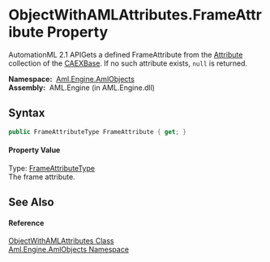 ObjectWithAMLAttributes.FrameAttribute Property
===============================================
AutomationML 2.1 APIGets a defined FrameAttribute from the [Attribute][1] collection of the [CAEXBase][2]. If no such attribute exists, `null` is returned.

  **Namespace:**  [Aml.Engine.AmlObjects][3]  
  **Assembly:**  AML.Engine (in AML.Engine.dll)

Syntax
------

```csharp
public FrameAttributeType FrameAttribute { get; }
```

#### Property Value
Type: [FrameAttributeType][4]  
 The frame attribute. 

See Also
--------

#### Reference
[ObjectWithAMLAttributes Class][5]  
[Aml.Engine.AmlObjects Namespace][3]  

[1]: ../../Aml.Engine.CAEX/IObjectWithAttributes/Attribute.md
[2]: CAEXBase.md
[3]: ../README.md
[4]: ../FrameAttributeType/README.md
[5]: README.md
[6]: https://www.automationml.org
[7]: ../../icons/logoShade.png